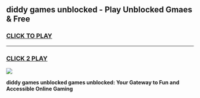 
## diddy games unblocked - Play Unblocked Gmaes & Free
<h3>
<a href="https://premium.freeplayer.one?title=diddy_games_unblocked&ref=19F">CLICK TO PLAY</a></h3>
<hr>

<h3>
<a href="https://premium.freeplayer.one?title=diddy_games_unblocked&ref=19F">CLICK 2 PLAY</a>
  
</h3>

<a href="https://premium.freeplayer.one?title=diddy_games_unblocked&ref=19F/"><img src="https://clearcache.store/games.png"></a>


**diddy games unblocked games unblocked: Your Gateway to Fun and Accessible Online Gaming**
